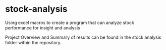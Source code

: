# stock-analysis

Using excel macros to create a program that can analyze stock performance for insight and analysis 

Project Overview and Summary of results can be found in the stock analysis folder within the repository. 
